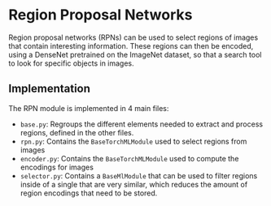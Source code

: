 # Region Proposal Networks

Region proposal networks (RPNs) can be used to select regions of images that contain interesting information. These
regions can then be encoded, using a DenseNet pretrained on the ImageNet dataset, so that a search tool to look for
specific objects in images.

## Implementation

The RPN module is implemented in 4 main files:
* `base.py`: Regroups the different elements needed to extract and process regions, defined in the other files.
* `rpn.py`: Contains the `BaseTorchMLModule` used to select regions from images
* `encoder.py`: Contains the `BaseTorchMLModule` used to compute the encodings for images
* `selector.py`: Contains a `BaseMlModule` that can be used to filter regions inside of a single that are very similar,
which reduces the amount of region encodings that need to be stored.
